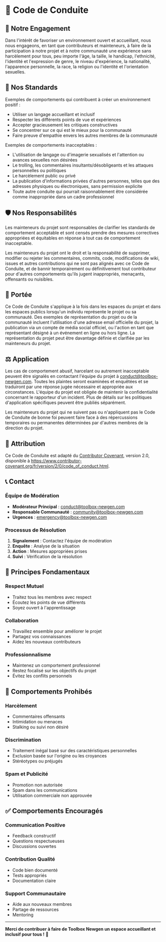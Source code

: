 # 📜 Code de Conduite

## 🎯 Notre Engagement

Dans l'intérêt de favoriser un environnement ouvert et accueillant, nous nous engageons, en tant que contributeurs et mainteneurs, à faire de la participation à notre projet et à notre communauté une expérience sans harcèlement pour tous, peu importe l'âge, la taille, le handicap, l'ethnicité, l'identité et l'expression de genre, le niveau d'expérience, la nationalité, l'apparence personnelle, la race, la religion ou l'identité et l'orientation sexuelles.

## 🌟 Nos Standards

Exemples de comportements qui contribuent à créer un environnement positif :

- Utiliser un langage accueillant et inclusif
- Respecter les différents points de vue et expériences
- Accepter gracieusement les critiques constructives
- Se concentrer sur ce qui est le mieux pour la communauté
- Faire preuve d'empathie envers les autres membres de la communauté

Exemples de comportements inacceptables :

- L'utilisation de langage ou d'imagerie sexualisés et l'attention ou avances sexuelles non désirées
- Le trolling, les commentaires insultants/désobligeants et les attaques personnelles ou politiques
- Le harcèlement public ou privé
- La publication d'informations privées d'autres personnes, telles que des adresses physiques ou électroniques, sans permission explicite
- Toute autre conduite qui pourrait raisonnablement être considérée comme inappropriée dans un cadre professionnel

## 🛡️ Nos Responsabilités

Les mainteneurs du projet sont responsables de clarifier les standards de comportement acceptable et sont censés prendre des mesures correctives appropriées et équitables en réponse à tout cas de comportement inacceptable.

Les mainteneurs du projet ont le droit et la responsabilité de supprimer, modifier ou rejeter les commentaires, commits, code, modifications de wiki, issues et autres contributions qui ne sont pas alignés avec ce Code de Conduite, et de bannir temporairement ou définitivement tout contributeur pour d'autres comportements qu'ils jugent inappropriés, menaçants, offensants ou nuisibles.

## 📢 Portée

Ce Code de Conduite s'applique à la fois dans les espaces du projet et dans les espaces publics lorsqu'un individu représente le projet ou sa communauté. Des exemples de représentation du projet ou de la communauté incluent l'utilisation d'une adresse email officielle du projet, la publication via un compte de média social officiel, ou l'action en tant que représentant désigné à un événement en ligne ou hors ligne. La représentation du projet peut être davantage définie et clarifiée par les mainteneurs du projet.

## ⚖️ Application

Les cas de comportement abusif, harcelant ou autrement inacceptable peuvent être signalés en contactant l'équipe du projet à conduct@toolbox-newgen.com. Toutes les plaintes seront examinées et enquêtées et se traduiront par une réponse jugée nécessaire et appropriée aux circonstances. L'équipe du projet est obligée de maintenir la confidentialité concernant le rapporteur d'un incident. Plus de détails sur les politiques d'application spécifiques peuvent être publiés séparément.

Les mainteneurs du projet qui ne suivent pas ou n'appliquent pas le Code de Conduite de bonne foi peuvent faire face à des répercussions temporaires ou permanentes déterminées par d'autres membres de la direction du projet.

## 🔄 Attribution

Ce Code de Conduite est adapté du [Contributor Covenant](https://www.contributor-covenant.org), version 2.0, disponible à https://www.contributor-covenant.org/fr/version/2/0/code_of_conduct.html.

## 📞 Contact

### Équipe de Modération
- **Modérateur Principal** : conduct@toolbox-newgen.com
- **Responsable Communauté** : community@toolbox-newgen.com
- **Urgences** : emergency@toolbox-newgen.com

### Processus de Résolution
1. **Signalement** : Contactez l'équipe de modération
2. **Enquête** : Analyse de la situation
3. **Action** : Mesures appropriées prises
4. **Suivi** : Vérification de la résolution

## 🎯 Principes Fondamentaux

### Respect Mutuel
- Traitez tous les membres avec respect
- Écoutez les points de vue différents
- Soyez ouvert à l'apprentissage

### Collaboration
- Travaillez ensemble pour améliorer le projet
- Partagez vos connaissances
- Aidez les nouveaux contributeurs

### Professionnalisme
- Maintenez un comportement professionnel
- Restez focalisé sur les objectifs du projet
- Évitez les conflits personnels

## 🚫 Comportements Prohibés

### Harcèlement
- Commentaires offensants
- Intimidation ou menaces
- Stalking ou suivi non désiré

### Discrimination
- Traitement inégal basé sur des caractéristiques personnelles
- Exclusion basée sur l'origine ou les croyances
- Stéréotypes ou préjugés

### Spam et Publicité
- Promotion non autorisée
- Spam dans les communications
- Utilisation commerciale non approuvée

## ✅ Comportements Encouragés

### Communication Positive
- Feedback constructif
- Questions respectueuses
- Discussions ouvertes

### Contribution Qualité
- Code bien documenté
- Tests appropriés
- Documentation claire

### Support Communautaire
- Aide aux nouveaux membres
- Partage de ressources
- Mentoring

---

**Merci de contribuer à faire de Toolbox Newgen un espace accueillant et inclusif pour tous !** 🌟 